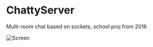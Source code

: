 # ChattyServer
Multi-room chat based on sockets, school proj from 2016

![Screen](https://i.imgur.com/rufPrsR.png "Screenshot")
